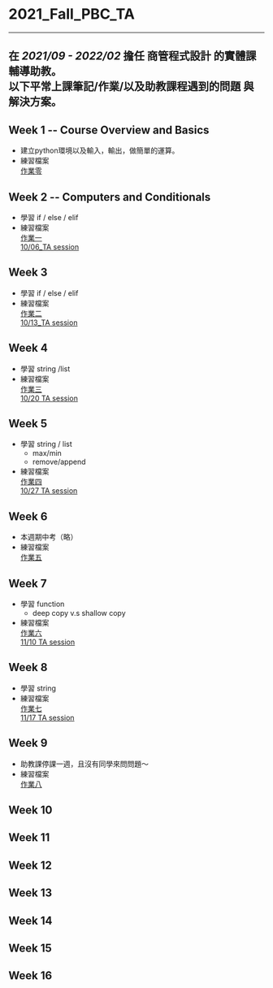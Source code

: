 # 2021_Fall_PBC_TA
---
在 *2021/09 - 2022/02* 擔任 商管程式設計 的實體課輔導助教。  
以下平常上課筆記/作業/以及助教課程遇到的問題 與解決方案。
---

## Week 1 -- Course Overview and Basics
* 建立python環境以及輸入，輸出，做簡單的運算。  
* 練習檔案     
  [作業零](https://github.com/stephanie0324/2021_Fall_PBC_TA/blob/main/Week_1/PBC_HW1.ipynb)  

## Week 2 -- Computers and Conditionals
* 學習 if / else / elif  
* 練習檔案  
  [作業一](https://github.com/stephanie0324/2021_Fall_PBC_TA/blob/main/Week2/PBC_hw2.ipynb)    
  [10/06_TA session](https://github.com/stephanie0324/2021_Fall_PBC_TA/blob/main/Week2/TA_Class/1006TA_Session.ipynb)

## Week 3
* 學習 if / else / elif  
* 練習檔案  
  [作業二](https://github.com/stephanie0324/2021_Fall_PBC_TA/blob/main/Week_3/PBC_hw2.ipynb)    
  [10/13_TA session](https://github.com/stephanie0324/2021_Fall_PBC_TA/blob/main/Week_3/TA_Class/PBC_ta_session3.ipynb)
## Week 4
* 學習 string /list
* 練習檔案  
  [作業三](https://github.com/stephanie0324/2021_Fall_PBC_TA/blob/main/Week_4/PBC_hw3.ipynb)  
  [10/20 TA session](https://github.com/stephanie0324/2021_Fall_PBC_TA/blob/main/Week_4/TA_Class/Week4_TA_Session.ipynb)
## Week 5
* 學習 string / list
  * max/min
  * remove/append   
* 練習檔案  
  [作業四](https://github.com/stephanie0324/2021_Fall_PBC_TA/blob/main/Week_5/PBC_hw4.ipynb)  
  [10/27 TA session](https://github.com/stephanie0324/2021_Fall_PBC_TA/blob/main/Week_5/TA_Class/PBC_TA_5.ipynb)
## Week 6
* 本週期中考（略）
* 練習檔案  
  [作業五](https://github.com/stephanie0324/2021_Fall_PBC_TA/blob/main/Week_6/PBC_HW5.ipynb)
## Week 7
* 學習 function 
  * deep copy v.s shallow copy
* 練習檔案  
  [作業六]()   
  [11/10 TA session](https://github.com/stephanie0324/2021_Fall_PBC_TA/blob/main/Week_7/TA_Class/PBC_TA_1110.ipynb)
## Week 8
* 學習 string  
* 練習檔案  
  [作業七](https://github.com/stephanie0324/2021_Fall_PBC_TA/blob/main/Week_7/PBC_HW7.ipynb)   
  [11/17 TA session]()
## Week 9
* 助教課停課一週，且沒有同學來問問題～
* 練習檔案  
  [作業八](https://github.com/stephanie0324/2021_Fall_PBC_TA/blob/main/Week_9/HW/PBC_hw8.ipynb)
## Week 10
## Week 11
## Week 12
## Week 13
## Week 14
## Week 15
## Week 16
